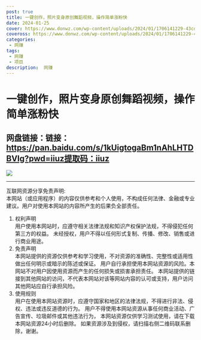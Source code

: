 ```yaml
---
post: true
title: 一键创作，照片变身原创舞蹈视频，操作简单涨粉快
date: 2024-01-25
cover: https://www.donwz.com/wp-content/uploads/2024/01/1706141229-43cda2e812d53d9.jpg
coveross: https://www.donwz.com/wp-content/uploads/2024/01/1706141229-43cda2e812d53d9.jpg
categories:
 - 网赚
tags:
 - 网赚
 - 项目
description:  网赚
---
```

# 一键创作，照片变身原创舞蹈视频，操作简单涨粉快

## 网盘链接：链接：https://pan.baidu.com/s/1kUigtogaBm1nAhLHTDBVIg?pwd=iiuz提取码：iiuz  

![](https://www.donwz.com/wp-content/uploads/2024/01/1706141229-43cda2e812d53d9.jpg)

---
互联网资源分享免责声明:  
本网站（或应用程序）的内容仅供参考和个人使用，不构成任何法律、金融或专业建议。用户对使用本网站的内容所产生的后果负全部责任。
1. 权利声明  
用户使用本网站时，应遵守相关法律法规和知识产权保护法规，不得侵犯任何第三方的权益。
未经授权，用户不得以任何形式复制、传播、修改、销售或进行商业用途。
2. 免责声明  
本网站提供的资源仅供参考和学习使用，不对资源的准确性、完整性或适用性做出任何明示或暗示的陈述或保证。
用户自行承担使用本网站资源的风险。本网站不对用户因使用资源而产生的任何损失或损害承担责任。
本网站提供的链接到其他网站的访问，不代表本网站对该等网站内容的认可或支持，用户访问其他网站应自行承担风险。
3. 使用规则  
用户在使用本网站资源时，应遵守国家和地区的法律法规，不得进行非法、侵权、违法或违反道德的行为。
用户不得使用本网站资源从事任何商业活动、广告宣传、垃圾邮件或其他违法行为，
本网站资源仅供学习测试使用，请在下载本网站资源24小时后删除。
如果资源涉及到侵权，请扫描右侧二维码联系删除，谢谢。
